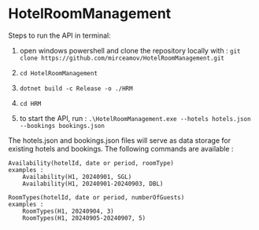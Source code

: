 # HotelRoomManagement

Steps to run the API in terminal:
1. open windows powershell and clone the repository locally with : `git clone https://github.com/mirceamov/HotelRoomManagement.git`

3. `cd HotelRoomManagement`

4. `dotnet build -c Release -o ./HRM`

5. `cd HRM`

6. to start the API, run : `.\HotelRoomManagement.exe --hotels hotels.json --bookings bookings.json`

The hotels.json and bookings.json files will serve as data storage for existing hotels and bookings. 
The following commands are available :
  
	Availability(hotelId, date or period, roomType)
	examples : 
		Availability(H1, 20240901, SGL)  
		Availability(H1, 20240901-20240903, DBL)
 
	RoomTypes(hotelId, date or period, numberOfGuests)
	examples : 
		RoomTypes(H1, 20240904, 3)  
		RoomTypes(H1, 20240905-20240907, 5)
